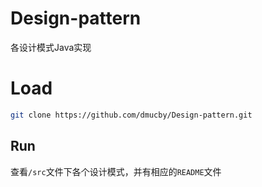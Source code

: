 # Design-pattern
各设计模式Java实现

# Load
```bash
git clone https://github.com/dmucby/Design-pattern.git
```

## Run
查看`/src`文件下各个设计模式，并有相应的`README`文件
